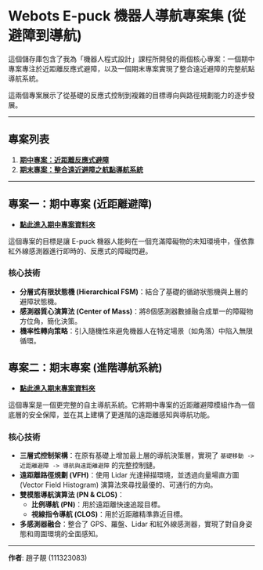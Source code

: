 # Webots E-puck 機器人導航專案集 (從避障到導航)

這個儲存庫包含了我為「機器人程式設計」課程所開發的兩個核心專案：一個期中專案專注於近距離反應式避障，以及一個期末專案實現了整合遠近避障的完整航點導航系統。

這兩個專案展示了從基礎的反應式控制到複雜的目標導向與路徑規劃能力的逐步發展。

---

## 專案列表

1.  **[期中專案：近距離反應式避障](./midterm_project/)**
2.  **[期末專案：整合遠近避障之航點導航系統](./final_project/)**

---

## 專案一：期中專案 (近距離避障)

* **[點此進入期中專案資料夾](./midterm_project/)**

這個專案的目標是讓 E-puck 機器人能夠在一個充滿障礙物的未知環境中，僅依靠紅外線感測器進行即時的、反應式的障礙閃避。

### 核心技術

* **分層式有限狀態機 (Hierarchical FSM)**：結合了基礎的循跡狀態機與上層的避障狀態機。
* **感測器質心演算法 (Center of Mass)**：將8個感測器數據融合成單一的障礙物方位角，簡化決策。
* **機率性轉向策略**：引入隨機性來避免機器人在特定場景（如角落）中陷入無限循環。

## 專案二：期末專案 (進階導航系統)

* **[點此進入期末專案資料夾](./final_project/)**

這個專案是一個更完整的自主導航系統。它將期中專案的近距離避障模組作為一個底層的安全保障，並在其上建構了更進階的遠距離感知與導航功能。

### 核心技術

* **三層式控制架構**：在原有基礎上增加最上層的導航決策層，實現了 `基礎移動 -> 近距離避障 -> 導航與遠距離避障` 的完整控制鏈。
* **遠距離路徑規劃 (VFH)**：使用 Lidar 光達掃描環境，並透過向量場直方圖 (Vector Field Histogram) 演算法來尋找最優的、可通行的方向。
* **雙模態導航演算法 (PN & CLOS)**：
    * **比例導航 (PN)**：用於遠距離快速追蹤目標。
    * **視線指令導航 (CLOS)**：用於近距離精準靠近目標。
* **多感測器融合**：整合了 GPS、羅盤、Lidar 和紅外線感測器，實現了對自身姿態和周圍環境的全面感知。

---

**作者**: 趙子靚 (111323083)
